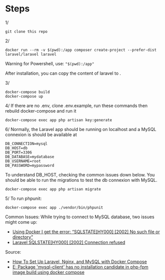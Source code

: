 # Steps

1/
```
git clone this repo
```

2/
```
docker run --rm -v $(pwd):/app composer create-project --prefer-dist laravel/laravel laravel
```

Warning for Powershell, use: `"$(pwd):/app"`

After installation, you can copy the content of laravel to .

3/
```
docker-compose build
docker-compose up
```

4/ 
If there are no .env, clone .env.example, run these commands then rebuild docker-compose and run it
```
docker-compose exec app php artisan key:generate
```

6/
Normally, the Laravel app should be running on localhost and a MySQL connexion is should be available at 
```
DB_CONNECTION=mysql
DB_HOST=db
DB_PORT=3306
DB_DATABASE=mydatabase
DB_USERNAME=root
DB_PASSWORD=mypassword
```

To understand DB_HOST, checking the common issues down below. 
You should be able to run the migrations to test the db connexion with MySQL. 
```
docker-compose exec app php artisan migrate
```

5/
To run phpunit:
```
docker-compose exec app ./vendor/bin/phpunit
```

Common Issues:
While trying to connect to MySQL database, two issues might come up:
- [Using Docker I get the error: “SQLSTATE[HY000] [2002] No such file or directory”](https://stackoverflow.com/questions/40075065/using-docker-i-get-the-error-sqlstatehy000-2002-no-such-file-or-directory)
- [Laravel SQLSTATE[HY000] [2002] Connection refused
](https://stackoverflow.com/questions/41225720/laravel-sqlstatehy000-2002-connection-refused)

Source: 
- [How To Set Up Laravel, Nginx, and MySQL with Docker Compose
](https://www.digitalocean.com/community/tutorials/how-to-set-up-laravel-nginx-and-mysql-with-docker-compose)
- [E: Package 'mysql-client' has no installation candidate in php-fpm image build using docker compose
](https://stackoverflow.com/questions/57048428/e-package-mysql-client-has-no-installation-candidate-in-php-fpm-image-build-u)
